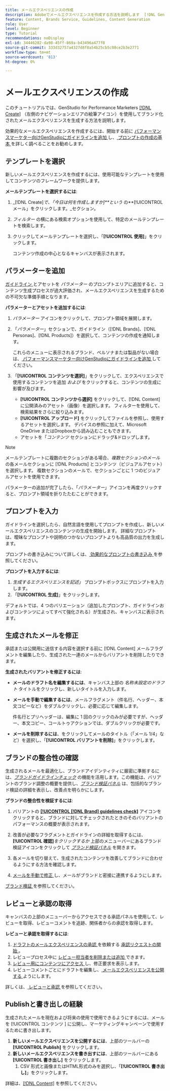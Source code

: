```yaml
---
title: メールエクスペリエンスの作成
description: Adobeでメールエクスペリエンスを作成する方法を説明します  [!DNL GenStudio]。
feature: Content, Brands Service, Guidelines, Content Generation
role: User
level: Beginner
type: Tutorial
recommendations: noDisplay
exl-id: 34446202-da98-45ff-869a-b43496a477f8
source-git-commit: 333d32757a4327d8f8a54b25cb5c08ce2b3e2771
workflow-type: tm+mt
source-wordcount: '813'
ht-degree: 0%

---
```


# メールエクスペリエンスの作成

このチュートリアルでは、GenStudio for Performance Marketers [[!DNL Create]](/help/user-guide/create/overview.md) （左側のナビゲーションエリアの絵筆アイコン）を使用してブランド化されたメールエクスペリエンスを生成する方法を説明します。

効果的なメールエクスペリエンスを作成するには、開始する前に [ パフォーマンスマーケター向けGenStudioにガイドラインを追加 ](/help/user-guide/guidelines/add-guidelines.md) し、[ プロンプトの作成の基本 ](/help/user-guide/effective-prompts.md) を詳しく調べることをお勧めします。

## テンプレートを選択

新しいメールエクスペリエンスを作成するには、使用可能なテンプレートを使用してコンテンツのフレームワークを提供します。

**メールテンプレートを選択するには**:

1. _[!DNL Create]_で、「今日は何を作成しますか&#x200B;]**という_ の**[!UICONTROL  メール」をクリックします。_セクション。
1. _フィルター_ の横にある検索オプションを使用して、特定のメールテンプレートを検索します。
1. クリックしてメールテンプレートを選択し、「**[!UICONTROL 使用]**」をクリックします。

   コンテンツ作成の中心となるキャンバスが表示されます。

## パラメーターを追加

[ ガイドライン ](/help/user-guide/guidelines/overview.md) とアセットを _パラメーター_ のプロンプトエリアに追加すると、コンテンツ生成プロセスが過大評価され、メールエクスペリエンスを生成するための不可欠な準備手順となります。

**パラメーターとアセットを追加するには**:

1. _パラメーター_ アイコンをクリックして、プロンプト領域を展開します。
1. 「_パラメーター_」セクションで、ガイドライン（[!DNL Brands]、[!DNL Personas]、[!DNL Products]）を選択して、コンテンツの作成を通知します。

   これらのメニューに表示されるブランド、ペルソナまたは製品がない場合は、[ パフォーマンスマーケター向けGenStudioにガイドラインを追加 ](/help/user-guide/guidelines/add-guidelines.md) してください。

1. 「**[!UICONTROL コンテンツを選択]**」をクリックして、エクスペリエンスで使用するコンテンツを追加 *および* をクリックすると、コンテンツの生成に影響が及びます。
   * **[!UICONTROL コンテンツから選択]** をクリックして、[!DNL Content] に公開済みのアセット（画像）を選択します。 フィルターを使用して、検索結果をさらに絞り込みます。
   * **[!UICONTROL アップロード]** をクリックしてファイルを参照し、使用するアセットを選択します。 デバイスの参照に加えて、Microsoft OneDrive またはDropboxから読み込むこともできます。
   * アセットを「_コンテンツ_ セクションにドラッグ&amp;ドロップします。

>[!NOTE]
>
>メールテンプレートに複数のセクションがある場合、_複数セクションのメール_ の各メールセクションに [!DNL Products] とコンテンツ（ビジュアルアセット）を選択します。 複数セクションのメールで、セクションごとに 1 つのビジュアルアセットを使用できます。

パラメーターの追加が完了したら、「_パラメーター_」アイコンを再度クリックすると、プロンプト領域を折りたたむことができます。

## プロンプトを入力

ガイドラインを選択したら、自然言語を使用してプロンプトを作成し、新しいメールエクスペリエンスのコンテンツの生成を開始します。 詳細なプロンプトは、曖昧なプロンプトや説明のつかないプロンプトよりも高品質の出力を生成します。

プロンプトの書き込みについて詳しくは、[ 効果的なプロンプトの書き込み ](/help/user-guide/effective-prompts.md) を参照してください。

**プロンプトを入力するには**:

1. _生成するエクスペリエンスを記述」_ プロンプトボックスにプロンプトを入力します。
1. 「**[!UICONTROL 生成]**」をクリックします。

デフォルトでは、4 つのバリエーション（追加したプロンプト、ガイドラインおよびコンテンツによってすべて強化される）が生成され、キャンバスに表示されます。

## 生成されたメールを修正

承認または公開用に送信する内容を選択する前に [!DNL Content] メールフラグメントを編集したり、生成された一連のメールからバリアントを削除したりできます。

**生成されたバリアントを修正するには**:

* **メールのドラフト名を編集するには**、キャンバス上部の _名称未設定のドラフト_ タイトルをクリックし、新しいタイトルを入力します。
* **メールを手動で編集するには**、メールフラグメント（件名行、ヘッダー、本文コピーなど）をダブルクリックし、必要に応じて編集します。

  件名行とプリヘッダーは、編集に 1 回のクリックのみが必要ですが、ヘッダー、本文コピー、コールトゥアクションでは、ダブルクリックが必要です。

* **メールを削除するには**、をクリックしてメールのタイトル（「メール 1/4」など）を選択し、「**[!UICONTROL バリアントを削除]**」をクリックします。

## ブランドの整合性の確認

生成されるメールを最適化し、ブランドアイデンティティに厳密に準拠するには、[_ブランドガイドラインチェック_](/help/user-guide/guidelines/brand-validation.md#brand-guidelines-check) の機能を活用します。この機能は、バリアントのブランド調整の概要を提供し、[_ブランド検証パネル_](/help/user-guide/guidelines/brand-validation.md#brand-validation-panel) は、包括的なブランド検証の詳細を表示し、改善点を明らかにします。

**ブランドの整合性を検証するには**:

1. バリアントの [**[!UICONTROL [!DNL Brand] guidelines check]**](/help/user-guide/guidelines/brand-validation.md#brand-guidelines-check) アイコンをクリックすると、ブランドに対してチェックされたときのそのバリアントのパフォーマンスの概要が表示されます。
1. 改善が必要なフラグメントとガイドラインの詳細を取得するには、**[!UICONTROL 確認]**_をクリックするか_ 上部のメニューバーにあるブランド検証アイコンをクリックして [_ブランド検証パネル_](/help/user-guide/guidelines/brand-validation.md#brand-validation-panel) を開きます。

1. 各メールを切り替えて、生成されたコンテンツを改善してブランドに合わせるようにする方法を確認します。
1. [ メールを手動で修正 ](#revise-generated-emails) し、メールがブランドと密接に連携するようにします。

[ ブランド検証 ](/help/user-guide/guidelines/brand-validation.md) を参照してください。

## レビューと承認の取得

キャンバスの上部のメニューバーからアクセスできる承認パネルを使用して、レビューを取得、レビューコメントを追跡、関係者からの承認を取得します。

**レビューと承認を取得するには**:

1. [ ドラフトのメールエクスペリエンスの承認 ](/help/user-guide/approvals/request-review.md) を依頼する [ 承認リクエストの開始 ](/help/user-guide/approvals/approve-content.md)。
1. レビュープロセス中に [ レビュー担当者を削除または追加 ](/help/user-guide/approvals/review-and-edit.md#manage-approvals) できます。
1. [ レビュー用にコンテンツにアクセス ](/help/user-guide/approvals/review-and-edit.md#access-content-for-review) し、修正要求を表示します。
1. レビューコメントごとにドラフトを編集し、[ メールエクスペリエンスを公開する ](#publish-and-export-experience) ようにします。

詳しくは、[ レビューと承認 ](/help/user-guide/approvals/overview.md) を参照してください。

## Publishと書き出しの経験

生成されたメールを現在および将来の使用で使用できるようにするには、メールを [!UICONTROL  コンテンツ ] に公開し、マーケティングキャンペーンで使用するために書き出します。

1. **新しいメールエクスペリエンスを公開するには**、上部のツールバーの **[!UICONTROL Publish]** をクリックします。
1. **新しいメールエクスペリエンスを書き出すには**、上部のツールバーにある **[!UICONTROL 書き出し]** をクリックします。
   1. CSV 形式と画像またはHTML形式のみを選択し、「**[!UICONTROL 書き出し]**」をクリックします。

詳細は、[[!DNL Content]](/help/user-guide/content/overview.md#search-and-find-approved-content) を参照してください。
